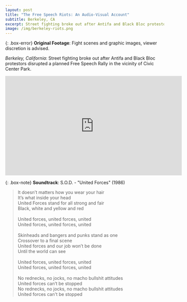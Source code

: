 ```yaml
---
layout: post
title: "The Free Speech Riots: An Audio-Visual Account"
subtitle: Berkeley, CA
excerpt: Street fighting broke out after Antifa and Black Bloc protestors disrupted a planned Free Speech Rally at Berkeley’s Civic Center Park.
image: /img/berkeley-riots.png
---
```


{: .box-error}
**Original Footage**: Fight scenes and graphic images, viewer discretion is advised.

*Berkeley, California*: Street fighting broke out after Antifa and Black Bloc protestors disrupted a planned Free Speech Rally in the vicinity of Civic Center Park.

<iframe width="560" height="315" src="https://www.youtube-nocookie.com/embed/3cSBrE1ETDg" frameborder="0" allow="accelerometer; autoplay; encrypted-media; gyroscope; picture-in-picture" allowfullscreen></iframe>

{: .box-note}
**Soundtrack**: S.O.D. - "United Forces" (1986)

> It doesn’t matters how you wear your hair<br/>
It’s what inside your head<br/>
United Forces stand for all strong and fair<br/>
Black, white and yellow and red<br/><br/>
United forces, united forces, united<br/>
United forces, united forces, united<br/><br/>
Skinheads and bangers and punks stand as one<br/>
Crossover to a final scene<br/>
United forces and our job won’t be done<br/>
Until the world can see<br/><br/>
United forces, united forces, united<br/>
United forces, united forces, united<br/><br/>
No rednecks, no jocks, no macho bullshit attitudes<br/>
United forces can’t be stopped<br/>
No rednecks, no jocks, no macho bullshit attitudes<br/>
United forces can't be stopped
